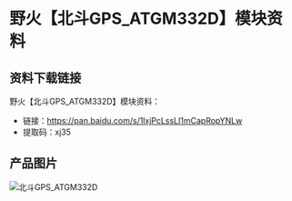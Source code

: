 [](野火【北斗GPS_ATGM332D】模块资料)

# 野火【北斗GPS_ATGM332D】模块资料

## 资料下载链接
野火【北斗GPS_ATGM332D】模块资料：
* 链接：https://pan.baidu.com/s/1lxjPcLssLI1mCapRopYNLw 
* 提取码：xj35 


## 产品图片
![北斗GPS_ATGM332D](https://raw.githubusercontent.com/wiki/Embdefire/products/images/模块产品/定位模块/北斗GPS_ATGM332D.jpg)